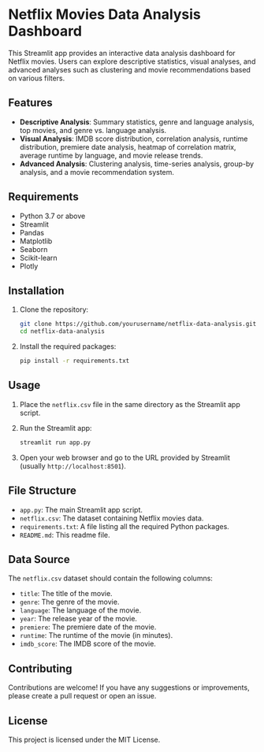 # Netflix Movies Data Analysis Dashboard

This Streamlit app provides an interactive data analysis dashboard for Netflix movies. Users can explore descriptive statistics, visual analyses, and advanced analyses such as clustering and movie recommendations based on various filters.

## Features

- **Descriptive Analysis**: Summary statistics, genre and language analysis, top movies, and genre vs. language analysis.
- **Visual Analysis**: IMDB score distribution, correlation analysis, runtime distribution, premiere date analysis, heatmap of correlation matrix, average runtime by language, and movie release trends.
- **Advanced Analysis**: Clustering analysis, time-series analysis, group-by analysis, and a movie recommendation system.

## Requirements

- Python 3.7 or above
- Streamlit
- Pandas
- Matplotlib
- Seaborn
- Scikit-learn
- Plotly

## Installation

1. Clone the repository:
    ```sh
    git clone https://github.com/yourusername/netflix-data-analysis.git
    cd netflix-data-analysis
    ```

2. Install the required packages:
    ```sh
    pip install -r requirements.txt
    ```

## Usage

1. Place the `netflix.csv` file in the same directory as the Streamlit app script.

2. Run the Streamlit app:
    ```sh
    streamlit run app.py
    ```

3. Open your web browser and go to the URL provided by Streamlit (usually `http://localhost:8501`).

## File Structure

- `app.py`: The main Streamlit app script.
- `netflix.csv`: The dataset containing Netflix movies data.
- `requirements.txt`: A file listing all the required Python packages.
- `README.md`: This readme file.

## Data Source

The `netflix.csv` dataset should contain the following columns:
- `title`: The title of the movie.
- `genre`: The genre of the movie.
- `language`: The language of the movie.
- `year`: The release year of the movie.
- `premiere`: The premiere date of the movie.
- `runtime`: The runtime of the movie (in minutes).
- `imdb_score`: The IMDB score of the movie.

## Contributing

Contributions are welcome! If you have any suggestions or improvements, please create a pull request or open an issue.

## License

This project is licensed under the MIT License.
